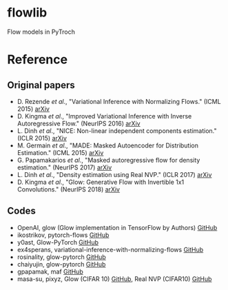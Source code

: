
# flowlib

Flow models in PyTroch

# Reference

## Original papers

* D. Rezende *et al*., "Variational Inference with Normalizing Flows." (ICML 2015) [arXiv](http://arxiv.org/abs/1505.05770)
* D. Kingma *et al*., "Improved Variational Inference with Inverse Autoregressive Flow." (NeurIPS 2016) [arXiv](http://arxiv.org/abs/1606.04934)
* L. Dinh *et al*., "NICE: Non-linear independent components estimation." (ICLR 2015) [arXiv](https://arxiv.org/abs/1410.8516v6)
* M. Germain *et al*., "MADE: Masked Autoencoder for Distribution Estimation." (ICML 2015) [arXiv](http://arxiv.org/abs/1502.03509)
* G. Papamakarios *et al*., "Masked autoregressive flow for density estimation." (NeurIPS 2017) [arXiv](http://arxiv.org/abs/1705.07057)
* L. Dinh *et al*., "Density estimation using Real NVP." (ICLR 2017) [arXiv](http://arxiv.org/abs/1605.08803)
* D. Kingma *et al*., "Glow: Generative Flow with Invertible 1x1 Convolutions." (NeurIPS 2018) [arXiv](http://arxiv.org/abs/1807.03039)

## Codes

* OpenAI, glow (Glow implementation in TensorFlow by Authors) [GitHub](https://github.com/openai/glow)
* ikostrikov, pytorch-flows [GitHub](https://github.com/ikostrikov/pytorch-flows)
* y0ast, Glow-PyTorch [GitHub](https://github.com/y0ast/Glow-PyTorch)
* ex4sperans, variational-inference-with-normalizing-flows [GitHub](https://github.com/ex4sperans/variational-inference-with-normalizing-flows)
* rosinality, glow-pytorch [GitHub](https://github.com/rosinality/glow-pytorch)
* chaiyujin, glow-pytorch [GitHub](https://github.com/chaiyujin/glow-pytorch)
* gpapamak, maf [GitHub](https://github.com/gpapamak/maf)
* masa-su, pixyz, Glow (CIFAR 10) [GitHub](https://github.com/masa-su/pixyz/blob/master/examples/glow.ipynb), Real NVP (CIFAR10) [GitHub](https://github.com/masa-su/pixyz/blob/master/examples/real_nvp_cifar.ipynb)
